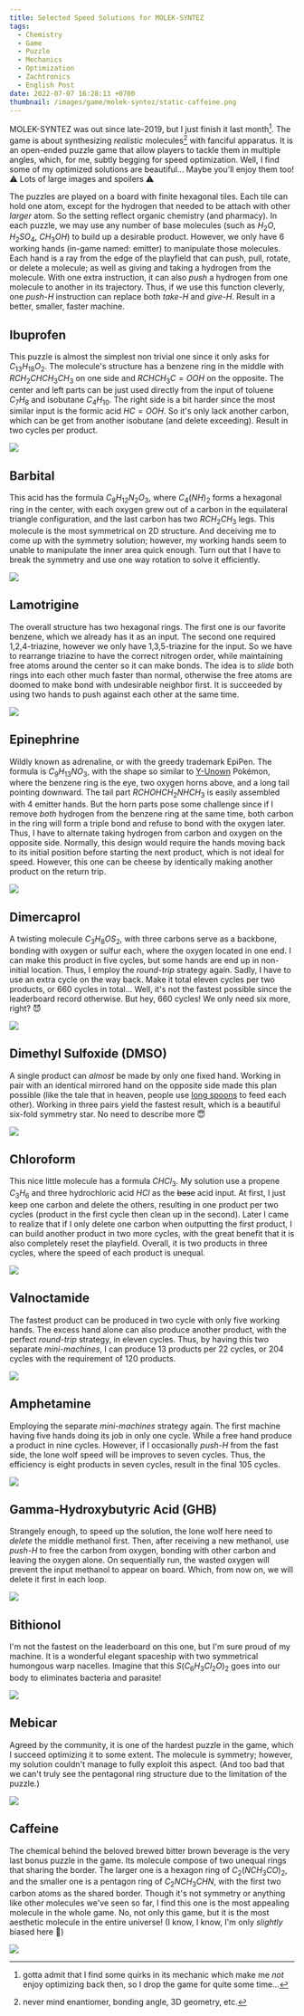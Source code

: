 ```yaml
---
title: Selected Speed Solutions for MOLEK-SYNTEZ 
tags:
  - Chemistry
  - Game
  - Puzzle
  - Mechanics
  - Optimization
  - Zachtronics
  - English Post
date: 2022-07-07 16:28:13 +0700
thumbnail: /images/game/molek-syntez/static-caffeine.png
---
```


MOLEK-SYNTEZ was out since late-2019, but I just finish it last month[^1]. The game is about synthesizing *realistic* molecules[^2] with fanciful apparatus. It is an open-ended puzzle game that allow players to tackle them in multiple angles, which, for me, subtly begging for speed optimization. Well, I find some of my optimized solutions are beautiful... Maybe you'll enjoy them too! ⚠️ Lots of large images and spoilers ⚠️

The puzzles are played on a board with finite hexagonal tiles. Each tile can hold one atom, except for the hydrogen that needed to be attach with other *larger* atom. So the setting reflect organic chemistry (and pharmacy). In each puzzle, we may use any number of base molecules (such as $H_2O$, $H_2SO_4$, $CH_3OH$) to build up a desirable product. However, we only have 6 working hands (in-game named: emitter) to manipulate those molecules. Each hand is a ray from the edge of the playfield that can push, pull, rotate, or delete a molecule; as well as giving and taking a hydrogen from the molecule. With one extra instruction, it can also *push* a hydrogen from one molecule to another in its trajectory. Thus, if we use this function cleverly, one *push-H* instruction can replace both *take-H* and *give-H*. Result in a better, smaller, faster machine.


## Ibuprofen

This puzzle is almost the simplest non trivial one since it only asks for $C_{13}H_{18}O_2$. The molecule's structure has a benzene ring in the middle with $RCH_2CHCH_3CH_3$ on one side and $RCHCH_3C{=}OOH$ on the opposite. The center and left parts can be just used directly from the input of toluene $C_7H_8$ and isobutane $C_4H_{10}$. The right side is a bit harder since the most similar input is the formic acid $HC{=}OOH$. So it's only lack another carbon, which can be get from another isobutane (and delete exceeding). Result in two cycles per product.

![](/images/game/molek-syntez/ibuprofen-240-10-11.gif)


## Barbital

This acid has the formula $C_8H_{12}N_2O_3$, where $C_4(NH)_2$ forms a hexagonal ring in the center, with each oxygen grew out of a carbon in the equilateral triangle configuration, and the last carbon has two $RCH_2CH_3$ legs. This molecule is the most symmetrical on 2D structure. And deceiving me to come up with the symmetry solution; however, my working hands seem to unable to manipulate the inner area quick enough. Turn out that I have to break the symmetry and use one way rotation to solve it efficiently.

![](/images/game/molek-syntez/barbital-480-11-20.gif)


## Lamotrigine

The overall structure has two hexagonal rings. The first one is our favorite benzene, which we already has it as an input. The second one required 1,2,4-triazine, however we only have 1,3,5-triazine for the input. So we have to rearrange triazine to have the correct nitrogen order, while maintaining free atoms around the center so it can make bonds. The idea is to *slide* both rings into each other much faster than normal, otherwise the free atoms are doomed to make bond with undesirable neighbor first. It is succeeded by using two hands to push against each other at the same time.

![](/images/game/molek-syntez/lamotrigine-840-10-39.gif)


## Epinephrine

Wildly known as adrenaline, or with the greedy trademark EpiPen. The formula is $C_9H_{13}NO_3$, with the shape so similar to [Y-Unown][unown] Pokémon, where the benzene ring is the eye, two oxygen horns above, and a long tail pointing downward. The tail part $RCHOHCH_2NHCH_3$ is easily assembled with 4 emitter hands. But the horn parts pose some challenge since if I remove *both* hydrogen from the benzene ring at the same time, both carbon in the ring will form a triple bond and refuse to bond with the oxygen later. Thus, I have to alternate taking hydrogen from carbon and oxygen on the opposite side. Normally, this design would require the hands moving back to its initial position before starting the next product, which is not ideal for speed. However, this one can be cheese by identically making another product on the return trip.

![](/images/game/molek-syntez/epinephrine-360-12-28.gif)


## Dimercaprol

A twisting molecule $C_3H_8OS_2$, with three carbons serve as a backbone, bonding with oxygen or sulfur each, where the oxygen located in one end. I can make this product in five cycles, but some hands are end up in non-initial location. Thus, I employ the *round-trip* strategy again. Sadly, I have to use an extra cycle on the way back. Make it total eleven cycles per two products, or 660 cycles in total... Well, it's not the fastest possible since the leaderboard record otherwise. But hey, 660 cycles! We only need six more, right? 😈

![](/images/game/molek-syntez/dimercaprol-660-10-61.gif)


## Dimethyl Sulfoxide (DMSO)

A single product can *almost* be made by only one fixed hand. Working in pair with an identical mirrored hand on the opposite side made this plan possible (like the tale that in heaven, people use [long spoons][] to feed each other). Working in three pairs yield the fastest result, which is a beautiful six-fold symmetry star. No need to describe more 😇

![](/images/game/molek-syntez/dimethyl-sulfoxide-280-18-84.gif)


## Chloroform

This nice little molecule has a formula $CHCl_3$. My solution use a propene $C_3H_6$ and three hydrochloric acid $HCl$ as the ~~base~~ acid input. At first, I just keep one carbon and delete the others, resulting in one product per two cycles (product in the first cycle then clean up in the second). Later I came to realize that if I only delete one carbon when outputting the first product, I can build another product in two more cycles, with the great benefit that it is also completely reset the playfield. Overall, it is two products in three cycles, where the speed of each product is unequal.

![](/images/game/molek-syntez/chloroform-180-10-14.gif)


## Valnoctamide

The fastest product can be produced in two cycle with only five working hands. The excess hand alone can also produce another product, with the perfect *round-trip* strategy, in eleven cycles. Thus, by having this two separate *mini-machines*, I can produce 13 products per 22 cycles, or 204 cycles with the requirement of 120 products.

![](/images/game/molek-syntez/valnoctamide-204-14-110.gif)


## Amphetamine

Employing the separate *mini-machines* strategy again. The first machine having five hands doing its job in only one cycle. While a free hand produce a product in nine cycles. However, if I occasionally *push-H* from the fast side, the lone wolf speed will be improves to seven cycles. Thus, the efficiency is eight products in seven cycles, result in the final 105 cycles.

![](/images/game/molek-syntez/amphetamine-105-12-84.gif)


## Gamma-Hydroxybutyric Acid (GHB)

Strangely enough, to speed up the solution, the lone wolf here need to *delete* the middle methanol first. Then, after receiving a new methanol, use *push-H* to free the carbon from oxygen, bonding with other carbon and leaving the oxygen alone. On sequentially run, the wasted oxygen will prevent the input methanol to appear on board. Which, from now on, we will delete it first in each loop.

![](/images/game/molek-syntez/gamma-hydroxybutyrate-105-12-84.gif)


## Bithionol

I'm not the fastest on the leaderboard on this one, but I'm sure proud of my machine. It is a wonderful elegant spaceship with two symmetrical humongous warp nacelles. Imagine that this $S(C_6H_3Cl_2O)_2$ goes into our body to eliminates bacteria and parasite!

![](/images/game/molek-syntez/bithionol-1320-13-60.gif)


## Mebicar

Agreed by the community, it is one of the hardest puzzle in the game, which I succeed optimizing it to some extent. The molecule is symmetry; however, my solution couldn't manage to fully exploit this aspect. (And too bad that we can't truly see the pentagonal ring structure due to the limitation of the puzzle.)

![](/images/game/molek-syntez/mebicar-960-14-46.gif)


## Caffeine

The chemical behind the beloved brewed bitter brown beverage is the very last bonus puzzle in the game. Its molecule compose of two unequal rings that sharing the border. The larger one is a hexagon ring of $C_2(NCH_3CO)_2$, and the smaller one is a pentagon ring of $C_2NCH_3CHN$, with the first two carbon atoms as the shared border. Though it's not symmetry or anything like other molecules we've seen so far, I find this one is the most appealing molecule in the whole game. No, not only this game, but it is the most aesthetic molecule in the entire universe! (I know, I know, I'm only *slightly* biased here 🤪)

![](/images/game/molek-syntez/caffeine-1200-11-51.gif)



[^1]: gotta admit that I find some quirks in its mechanic which make me *not* enjoy optimizing back then, so I drop the game for quite some time...
[^2]: never mind enantiomer, bonding angle, 3D geometry, etc.



[unown]: //en.wikipedia.org/wiki/Unown
[long spoons]: //en.wikipedia.org/wiki/Allegory_of_the_long_spoons
